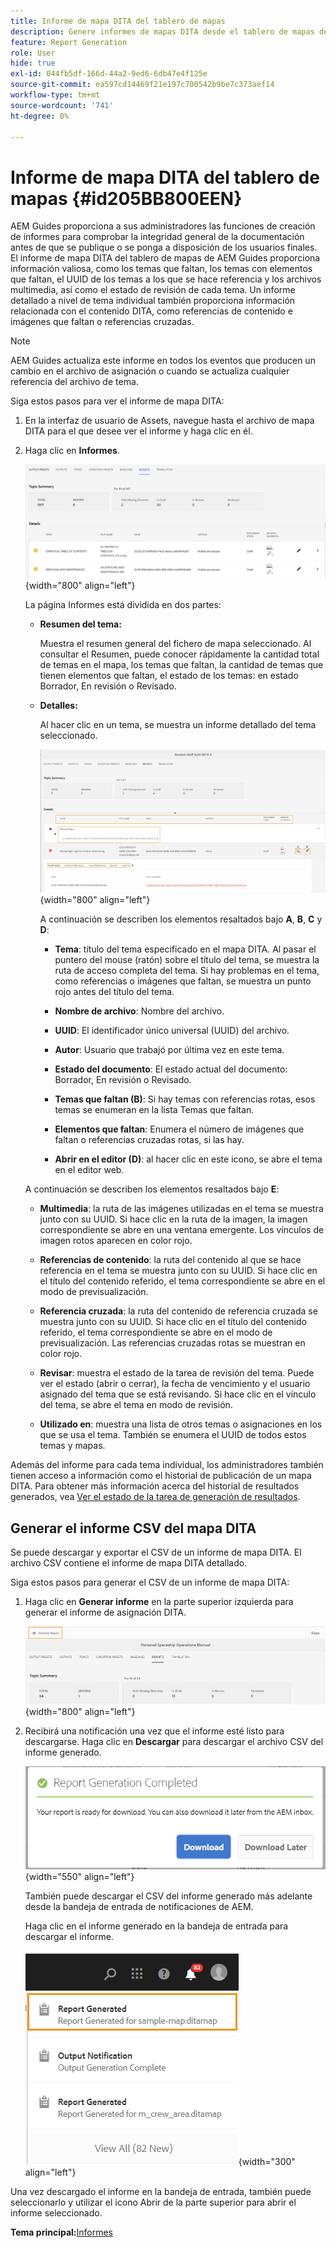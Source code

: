 ```yaml
---
title: Informe de mapa DITA del tablero de mapas
description: Genere informes de mapas DITA desde el tablero de mapas de AEM Guides. Obtenga información sobre cómo generar el CSV de un informe de mapa DITA.
feature: Report Generation
role: User
hide: true
exl-id: 044fb5df-166d-44a2-9ed6-6db47e4f125e
source-git-commit: ea597cd14469f21e197c700542b9be7c373aef14
workflow-type: tm+mt
source-wordcount: '741'
ht-degree: 0%

---
```


# Informe de mapa DITA del tablero de mapas {#id205BB800EEN}

AEM Guides proporciona a sus administradores las funciones de creación de informes para comprobar la integridad general de la documentación antes de que se publique o se ponga a disposición de los usuarios finales. El informe de mapa DITA del tablero de mapas de AEM Guides proporciona información valiosa, como los temas que faltan, los temas con elementos que faltan, el UUID de los temas a los que se hace referencia y los archivos multimedia, así como el estado de revisión de cada tema. Un informe detallado a nivel de tema individual también proporciona información relacionada con el contenido DITA, como referencias de contenido e imágenes que faltan o referencias cruzadas.

>[!NOTE]
>
> AEM Guides actualiza este informe en todos los eventos que producen un cambio en el archivo de asignación o cuando se actualiza cualquier referencia del archivo de tema.

Siga estos pasos para ver el informe de mapa DITA:

1. En la interfaz de usuario de Assets, navegue hasta el archivo de mapa DITA para el que desee ver el informe y haga clic en él.

1. Haga clic en **Informes**.

   ![](images/reports-page-uuid.png){width="800" align="left"}

   La página Informes está dividida en dos partes:

   - **Resumen del tema:**

     Muestra el resumen general del fichero de mapa seleccionado. Al consultar el Resumen, puede conocer rápidamente la cantidad total de temas en el mapa, los temas que faltan, la cantidad de temas que tienen elementos que faltan, el estado de los temas: en estado Borrador, En revisión o Revisado.

   - **Detalles:**

     Al hacer clic en un tema, se muestra un informe detallado del tema seleccionado.

     ![](images/detailed-report-uuid.png){width="800" align="left"}

     A continuación se describen los elementos resaltados bajo **A**, **B**, **C** y **D**:

      - **Tema**: título del tema especificado en el mapa DITA. Al pasar el puntero del mouse (ratón) sobre el título del tema, se muestra la ruta de acceso completa del tema. Si hay problemas en el tema, como referencias o imágenes que faltan, se muestra un punto rojo antes del título del tema.

      - **Nombre de archivo**: Nombre del archivo.

      - **UUID**: El identificador único universal \(UUID\) del archivo.

      - **Autor**: Usuario que trabajó por última vez en este tema.

      - **Estado del documento**: El estado actual del documento: Borrador, En revisión o Revisado.

      - **Temas que faltan \(B\)**: Si hay temas con referencias rotas, esos temas se enumeran en la lista Temas que faltan.

      - **Elementos que faltan**: Enumera el número de imágenes que faltan o referencias cruzadas rotas, si las hay.

      - **Abrir en el editor \(D\)**: al hacer clic en este icono, se abre el tema en el editor web.


   A continuación se describen los elementos resaltados bajo **E**:

   - **Multimedia**: la ruta de las imágenes utilizadas en el tema se muestra junto con su UUID. Si hace clic en la ruta de la imagen, la imagen correspondiente se abre en una ventana emergente. Los vínculos de imagen rotos aparecen en color rojo.

   - **Referencias de contenido**: la ruta del contenido al que se hace referencia en el tema se muestra junto con su UUID. Si hace clic en el título del contenido referido, el tema correspondiente se abre en el modo de previsualización.

   - **Referencia cruzada**: la ruta del contenido de referencia cruzada se muestra junto con su UUID. Si hace clic en el título del contenido referido, el tema correspondiente se abre en el modo de previsualización. Las referencias cruzadas rotas se muestran en color rojo.

   - **Revisar**: muestra el estado de la tarea de revisión del tema. Puede ver el estado \(abrir o cerrar\), la fecha de vencimiento y el usuario asignado del tema que se está revisando. Si hace clic en el vínculo del tema, se abre el tema en modo de revisión.

   - **Utilizado en**: muestra una lista de otros temas o asignaciones en los que se usa el tema. También se enumera el UUID de todos estos temas y mapas.

Además del informe para cada tema individual, los administradores también tienen acceso a información como el historial de publicación de un mapa DITA. Para obtener más información acerca del historial de resultados generados, vea [Ver el estado de la tarea de generación de resultados](generate-output-for-a-dita-map.md#viewing_output_history).

## Generar el informe CSV del mapa DITA

Se puede descargar y exportar el CSV de un informe de mapa DITA. El archivo CSV contiene el informe de mapa DITA detallado.

Siga estos pasos para generar el CSV de un informe de mapa DITA:

1. Haga clic en **Generar informe** en la parte superior izquierda para generar el informe de asignación DITA.

   ![](images/generate-DITA-map-report.png){width="800" align="left"}

1. Recibirá una notificación una vez que el informe esté listo para descargarse. Haga clic en **Descargar** para descargar el archivo CSV del informe generado.

   ![](images/download-report-dialog.png){width="550" align="left"}


   También puede descargar el CSV del informe generado más adelante desde la bandeja de entrada de notificaciones de AEM.

   Haga clic en el informe generado en la bandeja de entrada para descargar el informe.

   ![](images/report-inbox--notification.png){width="300" align="left"}

Una vez descargado el informe en la bandeja de entrada, también puede seleccionarlo y utilizar el icono Abrir de la parte superior para abrir el informe seleccionado.

**Tema principal:**&#x200B;[&#x200B; Informes](reports-intro.md)
